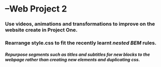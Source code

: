 # –Web Project 2

### Use videos, animations and transformations to improve on the website create in __Project One__. 

### Rearrange style.css to fit the recently learnt *nested BEM* rules. 

##### Repurpose segments such as titles and subtitles for new blocks to the webpage rather than creating new elements and duplicating css. 



